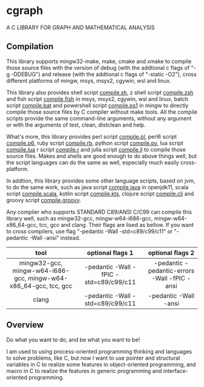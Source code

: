 # cgraph

A C LIBRARY FOR GRAPH AND MATHEMATICAL ANALYSIS

## Compilation

This library supports mingw32-make, make, cmake and xmake to compile those source files with the version of debug (with the addtional c flags of "-g -DDEBUG") and release (with the addtional c flags of "-static -O2"), cross different platforms of mingw, msys, msys2, cgywin, wsl and linux.

This library also provides shell script [compile.sh](./script/compile.sh), z shell script [compile.zsh](./script/compile.zsh) and fish script [compile.fish](./script/compile.fish) in msys, msys2, cgywin, wsl and linux, batch script [compile.bat](./script/compile.bat) and powershell script [compile.ps1](./script/compile.ps1) in mingw to directly compile those source files by C compiler without make tools. All the compile scripts provide the same command-line arguments, without any argument or with the arguments of test, clean, distclean and help.

What's more, this library provides perl script [compile.pl](./script/compile.pl), perl6 script [compile.p6](./script/compile.p6), ruby script [compile.rb](./script/compile.rb), python script [compile.py](./script/compile.py), lua script [compile.lua](./script/compile.lua) r script [compile.r](./script/compile.r) and julia script [compile.jl](./script/compile.jl) to compile those source files. Makes and shells are good enough to do above things well, but the script languages can do the same as well, especially much easily cross-platform.

In addtion, this library provides some other language scripts, based on jvm, to do the same work, such as java script [compile.java](./script/compile.java) in openjdk11, scala script [compile.scala](./script/compile.scala), kotlin script [compile.kts](./script/compile.kts), clojure script [compile.clj](./script/compile.clj) and groovy script [compile.groovy](./script/compile.groovy).

Any compiler who supports STANDARD C89/ANSI C/C99 can compile this library well, such as mingw32-gcc, mingw-w64-i686-gcc, mingw-w64-x86_64-gcc, tcc, gcc and clang. Their flags are lised as bellow. If you want to cross compilers, use flag "-pedantic -Wall -std=c89/c99/c11" or "-pedantic -Wall -ansi" instead.

| tool | optional flags 1 | optional flags 2 |
| :-: | :-: | :-: |
| mingw32-gcc, mingw-w64-i686-gcc, mingw-w64-x86_64-gcc, tcc, gcc | -pedantic -Wall -fPIC -std=c89/c99/c11 | -pedantic -pedantic-errors -Wall -fPIC -ansi |
| clang |  -pedantic -Wall -std=c89/c99/c11 | -pedantic -Wall -ansi |

## Overview

Do what you want to do, and be what you want to be!

I am used to using process-oriented programming thinking and languages to solve problems, like C, but now I want to use pointer and structural variables in C to realize some features in object-oriented programming, and macro in C to realize the features in generic programming and interface-oriented programming.

